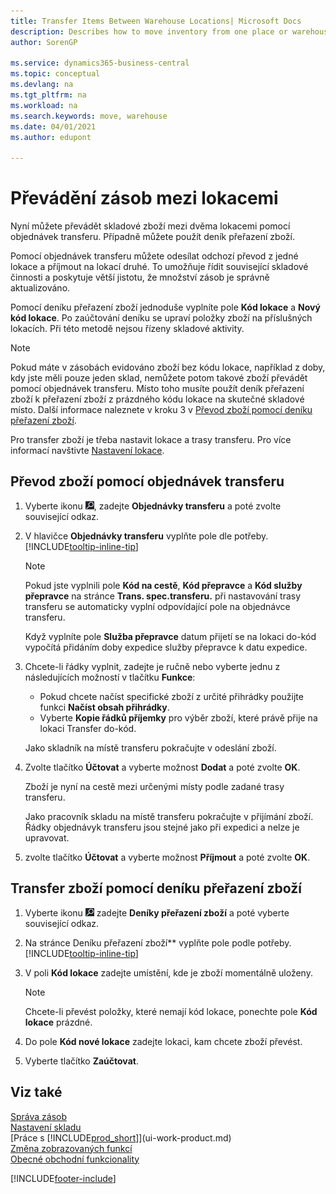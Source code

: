 ```yaml
---
title: Transfer Items Between Warehouse Locations| Microsoft Docs
description: Describes how to move inventory from one place or warehouse to another, either with the reclassification journal or with transfer orders.
author: SorenGP

ms.service: dynamics365-business-central
ms.topic: conceptual
ms.devlang: na
ms.tgt_pltfrm: na
ms.workload: na
ms.search.keywords: move, warehouse
ms.date: 04/01/2021
ms.author: edupont

---
```

# Převádění zásob mezi lokacemi
Nyní můžete převádět skladové zboží mezi dvěma lokacemi pomocí objednávek transferu. Případně můžete použít deník přeřazení zboží.

Pomocí objednávek transferu můžete odesílat odchozí převod z jedné lokace a příjmout na lokací druhé. To umožňuje řídit související skladové činnosti a poskytuje větší jistotu, že množství zásob je správně aktualizováno.

Pomocí deníku přeřazení zboží jednoduše vyplníte pole **Kód lokace** a **Nový kód lokace**. Po zaúčtování deníku se upraví položky zboží na příslušných lokacích. Při této metodě nejsou řízeny skladové aktivity.

> [!NOTE]  
> Pokud máte v zásobách evidováno zboží bez kódu lokace, například z doby, kdy jste měli pouze jeden sklad, nemůžete potom takové zboží převádět pomocí objednávek transferu. Místo toho musíte použít deník přeřazení zboží k přeřazení zboží z prázdného kódu lokace na skutečné skladové místo.  Další informace naleznete v kroku 3 v [Převod zboží pomocí deníku přeřazení zboží](inventory-how-transfer-between-locations.md#to-transfer-items-with-the-item-reclassification-journal).

Pro transfer zboží je třeba nastavit lokace a trasy transferu. Pro více informací navštivte [Nastavení lokace](inventory-how-setup-locations.md).

## Převod zboží pomocí objednávek transferu
1. Vyberte ikonu ![Žárovky, která otevře funkci Řekněte mi](media/ui-search/search_small.png "Řekněte mi, co chcete dělat"), zadejte **Objednávky transferu** a poté zvolte související odkaz.
2. V hlavičce **Objednávky transferu** vyplňte pole dle potřeby. [!INCLUDE[tooltip-inline-tip](includes/tooltip-inline-tip_md.md)]

   > [!NOTE]  
   > Pokud jste vyplnili pole **Kód na cestě**, **Kód přepravce** a **Kód služby přepravce** na stránce **Trans. spec.transferu.** při nastavování trasy transferu se automaticky vyplní odpovídající pole na objednávce transferu.

   Když vyplníte pole **Služba přepravce** datum přijetí se na lokaci do-kód vypočítá přidáním doby expedice služby přepravce k datu expedice.

3. Chcete-li řádky vyplnit, zadejte je ručně nebo vyberte jednu z následujících možností v tlačítku **Funkce**:
   - Pokud chcete načíst specifické zboží z určité přihrádky použijte funkci **Načíst obsah přihrádky**.
   - Vyberte **Kopie řádků příjemky** pro výběr zboží, které právě přije na lokaci Transfer do-kód.

   Jako skladník na místě transferu pokračujte v odeslání zboží.
4. Zvolte tlačítko **Účtovat** a vyberte možnost **Dodat** a poté zvolte **OK**.

   Zboží je nyní na cestě mezi určenými místy podle zadané trasy transferu.

   Jako pracovník skladu na místě transferu pokračujte v přijímání zboží. Řádky objednávyk transferu jsou stejné jako při expedici a nelze je upravovat.
5. zvolte tlačítko **Účtovat** a vyberte možnost **Příjmout** a poté zvolte **OK**.

## Transfer zboží pomocí deníku přeřazení zboží
1. Vyberte ikonu ![Žárovky, která otevře funkci Řekněte mi ](media/ui-search/search_small.png "Řekněte mi, co chcete dělat") zadejte **Deníky  přeřazení zboží** a poté vyberte související odkaz.
2. Na stránce <f0>Deníku přeřazení zboží** vyplňte pole podle potřeby. [!INCLUDE[tooltip-inline-tip](includes/tooltip-inline-tip_md.md)]
3. V poli **Kód lokace** zadejte umístění, kde je zboží momentálně uloženy.

   > [!NOTE]  
   > Chcete-li převést položky, které nemají kód lokace, ponechte pole **Kód lokace** prázdné.
4. Do pole **Kód nové lokace** zadejte lokaci, kam chcete zboží převést.
5. Vyberte tlačítko **Zaúčtovat**.

## Viz také
[Správa zásob](inventory-manage-inventory.md)  
[Nastavení skladu](inventory-how-setup-locations.md)  
[Práce s [!INCLUDE[prod_short](includes/prod_short.md)]](ui-work-product.md)  
[Změna zobrazovaných funkcí](ui-experiences.md)  
[Obecné obchodní funkcionality](ui-across-business-areas.md)


[!INCLUDE[footer-include](includes/footer-banner.md)]